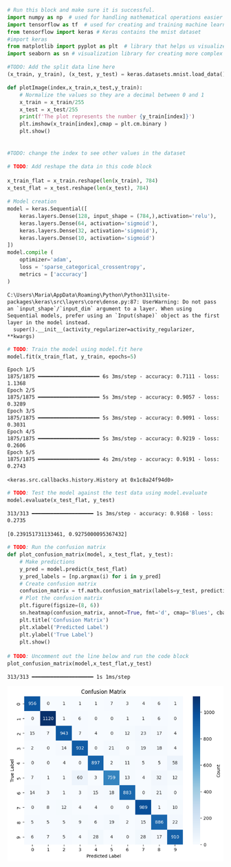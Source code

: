 

``` python
# Run this block and make sure it is successful.
import numpy as np  # used for handling mathematical operations easier in python
import tensorflow as tf  # used for creating and training machine learning models 
from tensorflow import keras # Keras contains the mnist dataset
#import keras
from matplotlib import pyplot as plt  # library that helps us visualize data by creating plots 
import seaborn as sn # visualization library for creating more complex graphs
```

<!-- WARNING: THIS FILE WAS AUTOGENERATED! DO NOT EDIT! -->

``` python
#TODO: Add the split data line here
(x_train, y_train), (x_test, y_test) = keras.datasets.mnist.load_data()
```

``` python
def plotImage(index,x_train,x_test,y_train):
    # Normalize the values so they are a decimal between 0 and 1
    x_train = x_train/255
    x_test = x_test/255
    print(f'The plot represents the number {y_train[index]}')
    plt.imshow(x_train[index],cmap = plt.cm.binary )
    plt.show()


#TODO: change the index to see other values in the dataset
```

``` python
# TODO: Add reshape the data in this code block

x_train_flat = x_train.reshape(len(x_train), 784)
x_test_flat = x_test.reshape(len(x_test), 784)
```

``` python
# Model creation
model = keras.Sequential([
    keras.layers.Dense(128, input_shape = (784,),activation='relu'), 
    keras.layers.Dense(64, activation='sigmoid'), 
    keras.layers.Dense(32, activation='sigmoid'), 
    keras.layers.Dense(10, activation='sigmoid')
])
model.compile (
    optimizer='adam',
    loss = 'sparse_categorical_crossentropy',
    metrics = ['accuracy']
)
```

    C:\Users\Maria\AppData\Roaming\Python\Python311\site-packages\keras\src\layers\core\dense.py:87: UserWarning: Do not pass an `input_shape`/`input_dim` argument to a layer. When using Sequential models, prefer using an `Input(shape)` object as the first layer in the model instead.
      super().__init__(activity_regularizer=activity_regularizer, **kwargs)

``` python
# TODO: Train the model using model.fit here 
model.fit(x_train_flat, y_train, epochs=5)
```

    Epoch 1/5
    1875/1875 ━━━━━━━━━━━━━━━━━━━━ 6s 3ms/step - accuracy: 0.7111 - loss: 1.1368
    Epoch 2/5
    1875/1875 ━━━━━━━━━━━━━━━━━━━━ 5s 3ms/step - accuracy: 0.9057 - loss: 0.3289
    Epoch 3/5
    1875/1875 ━━━━━━━━━━━━━━━━━━━━ 5s 3ms/step - accuracy: 0.9091 - loss: 0.3031
    Epoch 4/5
    1875/1875 ━━━━━━━━━━━━━━━━━━━━ 5s 3ms/step - accuracy: 0.9219 - loss: 0.2606
    Epoch 5/5
    1875/1875 ━━━━━━━━━━━━━━━━━━━━ 4s 2ms/step - accuracy: 0.9191 - loss: 0.2743

    <keras.src.callbacks.history.History at 0x1c8a24f94d0>

``` python
# TODO: Test the model against the test data using model.evaluate
model.evaluate(x_test_flat, y_test)
```

    313/313 ━━━━━━━━━━━━━━━━━━━━ 1s 3ms/step - accuracy: 0.9168 - loss: 0.2735

    [0.239151731133461, 0.9275000095367432]

``` python
# TODO: Run the confusion matrix
def plot_confusion_matrix(model, x_test_flat, y_test):
    # Make predictions
    y_pred = model.predict(x_test_flat)
    y_pred_labels = [np.argmax(i) for i in y_pred]
    # Create confusion matrix
    confusion_matrix = tf.math.confusion_matrix(labels=y_test, predictions=y_pred_labels)
    # Plot the confusion matrix
    plt.figure(figsize=(8, 6))
    sn.heatmap(confusion_matrix, annot=True, fmt='d', cmap='Blues', cbar_kws={'label': 'Count'})
    plt.title('Confusion Matrix')
    plt.xlabel('Predicted Label')
    plt.ylabel('True Label')
    plt.show()

# TODO: Uncomment out the line below and run the code block
plot_confusion_matrix(model,x_test_flat,y_test)
```

    313/313 ━━━━━━━━━━━━━━━━━━━━ 1s 1ms/step

![](mnist_files/figure-commonmark/cell-9-output-2.png)
